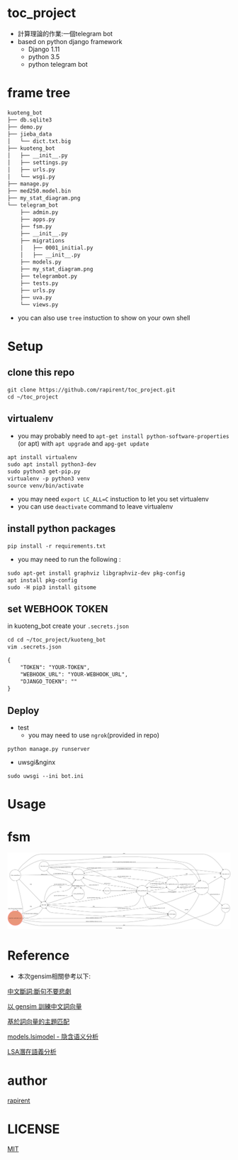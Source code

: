 # toc_project

- 計算理論的作業:一個telegram bot
- based on python django framework
    - Django 1.11
    - python 3.5
    - python telegram bot


# frame tree

```
kuoteng_bot
├── db.sqlite3
├── demo.py
├── jieba_data
│   └── dict.txt.big
├── kuoteng_bot
│   ├── __init__.py
│   ├── settings.py
│   ├── urls.py
│   └── wsgi.py
├── manage.py
├── med250.model.bin
├── my_stat_diagram.png
└── telegram_bot
    ├── admin.py
    ├── apps.py
    ├── fsm.py
    ├── __init__.py
    ├── migrations
    │   ├── 0001_initial.py
    │   ├── __init__.py
    ├── models.py
    ├── my_stat_diagram.png
    ├── telegrambot.py
    ├── tests.py
    ├── urls.py
    ├── uva.py
    └── views.py
```

- you can also use `tree` instuction to show on your own shell

# Setup

## clone this repo



```
git clone https://github.com/rapirent/toc_project.git
cd ~/toc_project
```

## virtualenv


- you may probably need to `apt-get install python-software-properties` (or apt) with `apt upgrade` and `apg-get update`

```
apt install virtualenv
sudo apt install python3-dev
sudo python3 get-pip.py
virtualenv -p python3 venv
source venv/bin/activate
```

- you may need `export LC_ALL=C` instuction to let you set virtualenv
- you can use `deactivate` command to leave virtualenv

## install python packages

```
pip install -r requirements.txt
```

- you may need to run the following :

```
sudo apt-get install graphviz libgraphviz-dev pkg-config
apt install pkg-config
sudo -H pip3 install gitsome
```

## set WEBHOOK TOKEN

in kuoteng_bot create your `.secrets.json`
```
cd cd ~/toc_project/kuoteng_bot
vim .secrets.json
```


```
{
    "TOKEN": "YOUR-TOKEN",
    "WEBHOOK_URL": "YOUR-WEBHOOK_URL",
    "DJANGO_TOEKN": ""
}

```
## Deploy

- test
    - you may need to use `ngrok`(provided in repo)

```
python manage.py runserver
```

- uwsgi&nginx

```
sudo uwsgi --ini bot.ini
```

# Usage



# fsm

![](./kuoteng_bot/my_stat_diagram.png)

# Reference

- 本次gensim相關參考以下:

[中文斷詞:斷句不要悲劇](http://s.itho.me/techtalk/2017/%E4%B8%AD%E6%96%87%E6%96%B7%E8%A9%9E%EF%BC%9A%E6%96%B7%E5%8F%A5%E4%B8%8D%E8%A6%81%E6%82%B2%E5%8A%87.pdf)

[以 gensim 訓練中文詞向量](http://zake7749.github.io/2016/08/28/word2vec-with-gensim/)

[基於詞向量的主題匹配](http://zake7749.github.io/2016/08/30/chatterbot-with-word2vec/)

[models.lsimodel - 隐含语义分析](http://d0evi1.com/gensim/api/models/lsimodel/)

[LSA潛在語義分析](https://read01.com/PRJ0na.html)

# author

[rapirent](https://github.com/rapirent)

# LICENSE

[MIT](./LICENSE)
